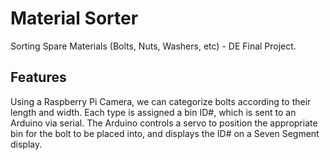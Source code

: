 # Material Sorter

Sorting Spare Materials (Bolts, Nuts, Washers, etc) - DE Final Project.

## Features

Using a Raspberry Pi Camera, we can categorize bolts according to their length and width. Each type is assigned a bin ID#, which is sent to an Arduino via serial. The Arduino controls a servo to position the appropriate bin for the bolt to be placed into, and displays the ID# on a Seven Segment display.
